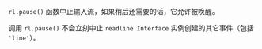 <!-- YAML
added: v0.3.4
-->

`rl.pause()` 函数中止输入流，如果稍后还需要的话，它允许被唤醒。

调用 `rl.pause()` 不会立刻中止 `readline.Interface` 实例创建的其它事件（包括 `'line'`）。
